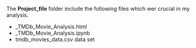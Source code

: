 The **Project_file** folder include the following files which wer crucial in my analysis.
- _TMDb_Movie_Analysis.html
- _TMDb_Movie_Analysis.ipynb
- tmdb_movies_data.csv data set
